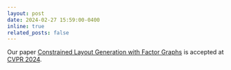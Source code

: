 ```yaml
---
layout: post
date: 2024-02-27 15:59:00-0400
inline: true
related_posts: false
---
```


Our paper <a href="https://openaccess.thecvf.com/content/CVPR2024/html/Dupty_Constrained_Layout_Generation_with_Factor_Graphs_CVPR_2024_paper.html">Constrained Layout Generation with Factor Graphs</a> is accepted at <a href="https://cvpr.thecvf.com/Conferences/2024/AcceptedPapers">CVPR 2024</a>.
